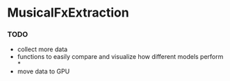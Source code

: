 # MusicalFxExtraction

### TODO
* collect more data
* functions to easily compare and visualize how different models perform
  * 
* move data to GPU



